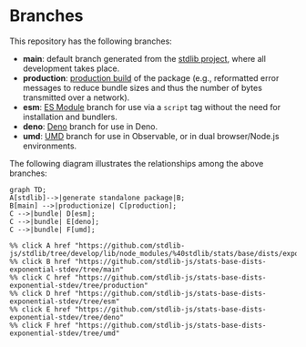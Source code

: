 <!--

@license Apache-2.0

Copyright (c) 2022 The Stdlib Authors.

Licensed under the Apache License, Version 2.0 (the "License");
you may not use this file except in compliance with the License.
You may obtain a copy of the License at

    http://www.apache.org/licenses/LICENSE-2.0

Unless required by applicable law or agreed to in writing, software
distributed under the License is distributed on an "AS IS" BASIS,
WITHOUT WARRANTIES OR CONDITIONS OF ANY KIND, either express or implied.
See the License for the specific language governing permissions and
limitations under the License.

-->

# Branches

This repository has the following branches:

-   **main**: default branch generated from the [stdlib project][stdlib-url], where all development takes place.
-   **production**: [production build][production-url] of the package (e.g., reformatted error messages to reduce bundle sizes and thus the number of bytes transmitted over a network).
-   **esm**: [ES Module][esm-url] branch for use via a `script` tag without the need for installation and bundlers.
-   **deno**: [Deno][deno-url] branch for use in Deno.
-   **umd**: [UMD][umd-url] branch for use in Observable, or in dual browser/Node.js environments.

The following diagram illustrates the relationships among the above branches:

```mermaid
graph TD;
A[stdlib]-->|generate standalone package|B;
B[main] -->|productionize| C[production];
C -->|bundle| D[esm];
C -->|bundle| E[deno];
C -->|bundle| F[umd];

%% click A href "https://github.com/stdlib-js/stdlib/tree/develop/lib/node_modules/%40stdlib/stats/base/dists/exponential/stdev"
%% click B href "https://github.com/stdlib-js/stats-base-dists-exponential-stdev/tree/main"
%% click C href "https://github.com/stdlib-js/stats-base-dists-exponential-stdev/tree/production"
%% click D href "https://github.com/stdlib-js/stats-base-dists-exponential-stdev/tree/esm"
%% click E href "https://github.com/stdlib-js/stats-base-dists-exponential-stdev/tree/deno"
%% click F href "https://github.com/stdlib-js/stats-base-dists-exponential-stdev/tree/umd"
```

[stdlib-url]: https://github.com/stdlib-js/stdlib/tree/develop/lib/node_modules/%40stdlib/stats/base/dists/exponential/stdev
[production-url]: https://github.com/stdlib-js/stats-base-dists-exponential-stdev/tree/production
[deno-url]: https://github.com/stdlib-js/stats-base-dists-exponential-stdev/tree/deno
[umd-url]: https://github.com/stdlib-js/stats-base-dists-exponential-stdev/tree/umd
[esm-url]: https://github.com/stdlib-js/stats-base-dists-exponential-stdev/tree/esm